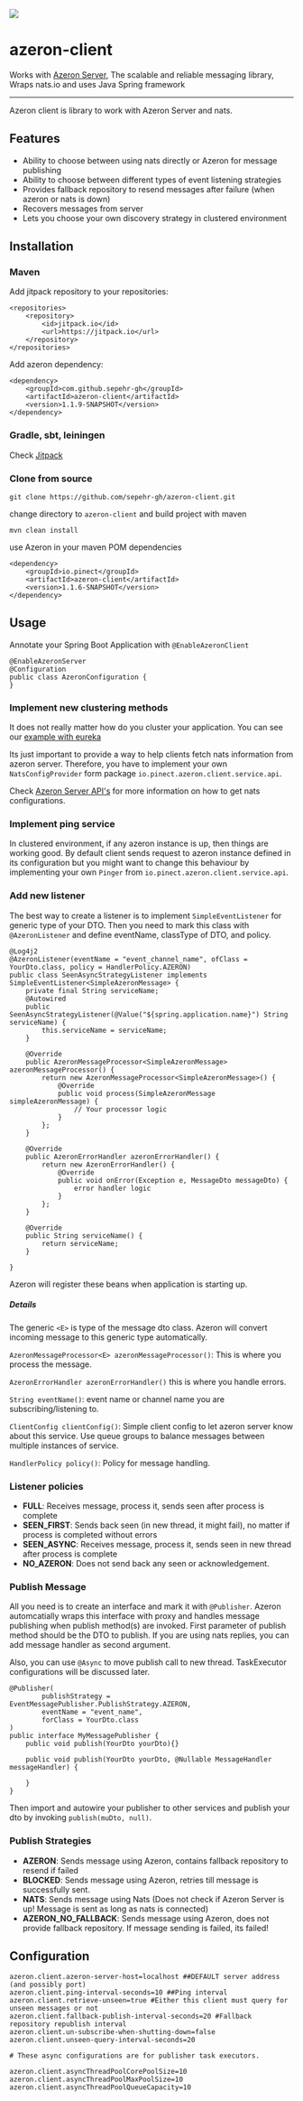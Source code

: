 [![](https://jitpack.io/v/sepehr-gh/azeron-client.svg)](https://jitpack.io/#sepehr-gh/azeron-client)

# azeron-client
Works with [Azeron Server](https://github.com/sepehr-gh/azeron-server), The scalable and reliable messaging library, Wraps nats.io and uses Java Spring framework

---

Azeron client is library to work with Azeron Server and nats.

## Features

- Ability to choose between using nats directly or Azeron for message publishing
- Ability to choose between different types of event listening strategies
- Provides fallback repository to resend messages after failure (when azeron or nats is down)
- Recovers messages from server
- Lets you choose your own discovery strategy in clustered environment


## Installation

### Maven

Add jitpack repository to your repositories:

	<repositories>
		<repository>
		    <id>jitpack.io</id>
		    <url>https://jitpack.io</url>
		</repository>
	</repositories>

Add azeron dependency:

	<dependency>
	    <groupId>com.github.sepehr-gh</groupId>
	    <artifactId>azeron-client</artifactId>
	    <version>1.1.9-SNAPSHOT</version>
	</dependency>

### Gradle, sbt, leiningen

Check [Jitpack](https://jitpack.io/#sepehr-gh/azeron-client)

### Clone from source

	git clone https://github.com/sepehr-gh/azeron-client.git

change directory to `azeron-client` and build project with maven

	mvn clean install

use Azeron in your maven POM dependencies

	<dependency>
		<groupId>io.pinect</groupId>
		<artifactId>azeron-client</artifactId>
		<version>1.1.6-SNAPSHOT</version>
	</dependency>

## Usage

Annotate your Spring Boot Application with `@EnableAzeronClient`

	@EnableAzeronServer
	@Configuration
	public class AzeronConfiguration {
	}

### Implement new clustering methods

It does not really matter how do you cluster your application. You can see our [example with eureka](https://github.com/sepehr-gh/azeron-examples/tree/master/azeron-client-eureka)

Its just important to provide a way to help clients fetch nats information from azeron server. Therefore, you have to implement your own `NatsConfigProvider` form package `io.pinect.azeron.client.service.api`.

Check [Azeron Server API's](https://github.com/sepehr-gh/azeron-server#api) for more information on how to get nats configurations.

### Implement ping service

In clustered environment, if any azeron instance is up, then things are working good. By default client sends request to azeron instance defined in its configuration but you might want to change this behaviour by implementing your own `Pinger` from `io.pinect.azeron.client.service.api`.

### Add new listener

The best way to create a listener is to implement `SimpleEventListener` for generic type of your DTO.
Then you need to mark this class with `@AzeronListener` and define eventName, classType of DTO, and policy.


    @Log4j2
    @AzeronListener(eventName = "event_channel_name", ofClass = YourDto.class, policy = HandlerPolicy.AZERON)
    public class SeenAsyncStrategyListener implements SimpleEventListener<SimpleAzeronMessage> {
        private final String serviceName;
        @Autowired
        public SeenAsyncStrategyListener(@Value("${spring.application.name}") String serviceName) {
            this.serviceName = serviceName;
        }
    
        @Override
        public AzeronMessageProcessor<SimpleAzeronMessage> azeronMessageProcessor() {
            return new AzeronMessageProcessor<SimpleAzeronMessage>() {
                @Override
                public void process(SimpleAzeronMessage simpleAzeronMessage) {
                    // Your processor logic
                }
            };
        }
    
        @Override
        public AzeronErrorHandler azeronErrorHandler() {
            return new AzeronErrorHandler() {
                @Override
                public void onError(Exception e, MessageDto messageDto) {
                    error handler logic
                }
            };
        }
    
        @Override
        public String serviceName() {
            return serviceName;
        }
    
    }

Azeron will register these beans when application is starting up.

##### Details

The generic `<E>` is type of the message dto class. Azeron will convert incoming message to this generic type automatically.

`AzeronMessageProcessor<E> azeronMessageProcessor()`: This is where you process the message.

`AzeronErrorHandler azeronErrorHandler()` this is where you handle errors.

`String eventName()`: event name or channel name you are subscribing/listening to.

`ClientConfig clientConfig()`: Simple client config to let azeron server know about this service. Use queue groups to balance messages between multiple instances of service.

`HandlerPolicy policy()`: Policy for message handling.

### Listener policies

- **FULL**: Receives message, process it, sends seen after process is complete
- **SEEN_FIRST**: Sends back seen (in new thread, it might fail), no matter if process is completed without errors
- **SEEN_ASYNC**: Receives message, process it, sends seen in new thread after process is complete
- **NO_AZERON**: Does not send back any seen or acknowledgement.


### Publish Message

All you need is to create an interface and mark it with `@Publisher`. Azeron automcatially wraps this interface with proxy
and handles message publishing when publish method(s) are invoked. First parameter of publish method should be the DTO to publish.
If you are using nats replies, you can add message handler as second argument.

Also, you can use `@Async` to move publish call to new thread. TaskExecutor configurations will be discussed later.

    @Publisher(
            publishStrategy = EventMessagePublisher.PublishStrategy.AZERON,
            eventName = "event_name",
            forClass = YourDto.class
    )
    public interface MyMessagePublisher {
        public void publish(YourDto yourDto){}
        
        public void publish(YourDto yourDto, @Nullable MessageHandler messageHandler) {
    
        }
    }

Then import and autowire your publisher to other services and publish your dto by invoking `publish(muDto, null)`.

### Publish Strategies

- **AZERON**: Sends message using Azeron, contains fallback repository to resend if failed
- **BLOCKED**: Sends message using Azeron, retries till message is successfully sent.
- **NATS**: Sends message using Nats (Does not check if Azeron Server is up! Message is sent as long as nats is connected)
- **AZERON_NO_FALLBACK**: Sends message using Azeron, does not provide fallback repository. If message sending is failed, its failed!

## Configuration


	azeron.client.azeron-server-host=localhost ##DEFAULT server address (and possibly port)
	azeron.client.ping-interval-seconds=10 ##Ping interval
	azeron.client.retrieve-unseen=true #Either this client must query for unseen messages or not
	azeron.client.fallback-publish-interval-seconds=20 #Fallback repository republish interval
	azeron.client.un-subscribe-when-shutting-down=false
	azeron.client.unseen-query-interval-seconds=20
	
	# These async configurations are for publisher task executors.
	
    azeron.client.asyncThreadPoolCorePoolSize=10
    azeron.client.asyncThreadPoolMaxPoolSize=10
    azeron.client.asyncThreadPoolQueueCapacity=10
